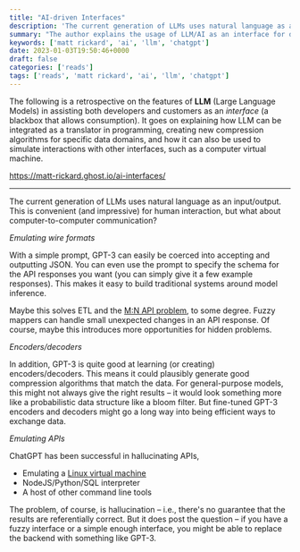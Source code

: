 ```yaml
---
title: "AI-driven Interfaces"
description: 'The current generation of LLMs uses natural language as an input/output. This is convenient (and impressive) for human interaction, but what about computer-to-computer...'
summary: "The author explains the usage of LLM/AI as an interface for developers and customers consuption. It provides real examples on these interfaces integration."
keywords: ['matt rickard', 'ai', 'llm', 'chatgpt']
date: 2023-01-03T19:50:46+0000
draft: false
categories: ['reads']
tags: ['reads', 'matt rickard', 'ai', 'llm', 'chatgpt']
---
```


The following is a retrospective on the features of **LLM** (Large Language Models) in assisting both developers and customers as an *interface* (a blackbox that allows consumption). It goes on explaining how LLM can be integrated as a translator in programming, creating new compression algorithms for specific data domains, and how it can also be used to simulate interactions with other interfaces, such as a computer virtual machine.

https://matt-rickard.ghost.io/ai-interfaces/

---

The current generation of LLMs uses natural language as an input/output. This is convenient (and impressive) for human interaction, but what about computer-to-computer communication?

_Emulating wire formats_

With a simple prompt, GPT-3 can easily be coerced into accepting and outputting JSON. You can even use the prompt to specify the schema for the API responses you want (you can simply give it a few example responses). This makes it easy to build traditional systems around model inference.

Maybe this solves ETL and the [M:N API problem](https://matt-rickard.com/the-m-n-api-problem), to some degree. Fuzzy mappers can handle small unexpected changes in an API response. Of course, maybe this introduces more opportunities for hidden problems.

_Encoders/decoders_

In addition, GPT-3 is quite good at learning (or creating) encoders/decoders. This means it could plausibly generate good compression algorithms that match the data. For general-purpose models, this might not always give the right results – it would look something more like a probabilistic data structure like a bloom filter. But fine-tuned GPT-3 encoders and decoders might go a long way into being efficient ways to exchange data.

_Emulating APIs_

ChatGPT has been successful in hallucinating APIs,

*   Emulating a [Linux virtual machine](https://www.engraved.blog/building-a-virtual-machine-inside/)
*   NodeJS/Python/SQL interpreter
*   A host of other command line tools

The problem, of course, is hallucination – i.e., there's no guarantee that the results are referentially correct. But it does post the question – if you have a fuzzy interface or a simple enough interface, you might be able to replace the backend with something like GPT-3.